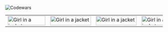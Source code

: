 ![Codewars](https://www.codewars.com/users/Pshye18/badges/large)

<table  border="0px">
    <tr>
        <td style='border:none;'><img src="https://img.shields.io/badge/-Angular-BD002E?logo=angular&logoColor=white&style=for-the-badge" alt="Girl in a jacket" width="120" height="30" ></td>
        <td style='border:none;'><img src="https://img.shields.io/badge/-Wordpress-21759b?logo=wordpress&logoColor=white&style=for-the-badge" alt="Girl in a jacket" width="130" height="30" style='border:none;'></td>
        <td style='border:none;'><img src="https://img.shields.io/badge/-mongodb-10AA50?logo=mongodb&logoColor=white&style=for-the-badge" alt="Girl in a jacket" width="130" height="30" style='border:none;'></td>
        <td style='border:none;'><img src="https://img.shields.io/badge/-git-E84D31?logo=git&logoColor=white&style=for-the-badge" alt="Girl in a jacket" width="80" height="30" style='border:none;'></td>
        <td style='border:none;'><img src="https://img.shields.io/badge/-npm-000000?logo=npm&logoColor=white&style=for-the-badge" alt="Girl in a jacket" width="80" height="30" style='border:none;'></td>
        <td style='border:none;'><img src="https://img.shields.io/badge/-react-000000?logo=react&logoColor=7CDFFE&style=for-the-badge" alt="Girl in a jacket" width="95" height="30" style='border:none;'></td>
    </tr>
    
</table>
